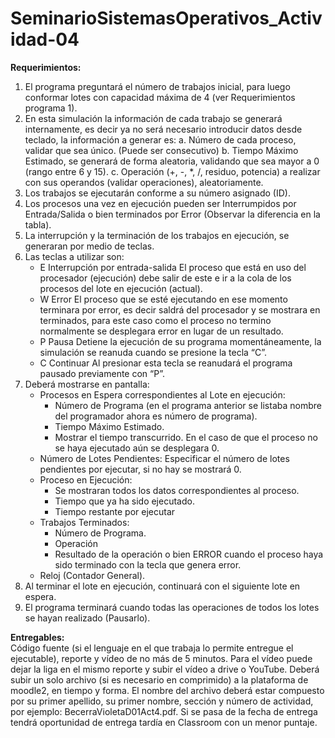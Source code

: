 # SeminarioSistemasOperativos_Actividad-04
**Requerimientos:**<br>
1. El programa preguntará el número de trabajos inicial, para luego conformar lotes con capacidad máxima de 4 (ver Requerimientos programa 1).
2. En esta simulación la información de cada trabajo se generará internamente, es decir ya no será necesario introducir datos desde teclado, la información a generar es:
a. Número de cada proceso, validar que sea único. (Puede ser consecutivo)
b. Tiempo Máximo Estimado, se generará de forma aleatoria, validando que sea mayor a 0 (rango entre 6 y 15).
c. Operación (+, -, *, /, residuo, potencia) a realizar con sus operandos (validar operaciones), aleatoriamente.
3. Los trabajos se ejecutarán conforme a su número asignado (ID).
4. Los procesos una vez en ejecución pueden ser Interrumpidos por Entrada/Salida o bien terminados por Error (Observar la diferencia en la tabla).
5. La interrupción y la terminación de los trabajos en ejecución, se generaran por medio de teclas.
6. Las teclas a utilizar son:
   - E Interrupción por entrada-salida El proceso que está en uso del procesador (ejecución) debe salir de este e ir a la cola de los procesos del lote en ejecución (actual).
   - W Error El proceso que se esté ejecutando en ese momento terminara por error, es decir saldrá del procesador y se mostrara en terminados, para este caso como el proceso no termino normalmente se desplegara error en lugar de un resultado.
   - P Pausa Detiene la ejecución de su programa momentáneamente, la simulación se reanuda cuando se presione la tecla “C”.
   - C Continuar Al presionar esta tecla se reanudará el programa pausado previamente con “P”.
7. Deberá mostrarse en pantalla:
    - Procesos en Espera correspondientes al Lote en ejecución:
      - Número de Programa (en el programa anterior se listaba nombre del programador ahora es número de programa).
      - Tiempo Máximo Estimado.
      - Mostrar el tiempo transcurrido. En el caso de que el proceso no se haya ejecutado aún se desplegara 0.
    - Número de Lotes Pendientes: Especificar el número de lotes pendientes por ejecutar, si no hay se mostrará 0.
    - Proceso en Ejecución:
      - Se mostraran todos los datos correspondientes al proceso.
      - Tiempo que ya ha sido ejecutado.
      - Tiempo restante por ejecutar
    - Trabajos Terminados:
      - Número de Programa.
      - Operación
      - Resultado de la operación o bien ERROR cuando el proceso haya sido terminado con la tecla que genera error.
    - Reloj (Contador General).
8. Al terminar el lote en ejecución, continuará con el siguiente lote en espera.
9. El programa terminará cuando todas las operaciones de todos los lotes se hayan realizado (Pausarlo).

**Entregables:**<br>
         Código fuente (si el lenguaje en el que trabaja lo permite entregue el ejecutable), reporte y vídeo de no más de 5 minutos. Para el vídeo puede dejar la liga en el mismo reporte y subir el vídeo a drive o YouTube. Deberá subir un solo archivo (si es necesario en comprimido) a la plataforma de moodle2, en tiempo y forma. El nombre del archivo deberá estar compuesto por su primer apellido, su primer nombre, sección y número de actividad, por ejemplo: BecerraVioletaD01Act4.pdf. Si se pasa de la fecha de entrega tendrá oportunidad de entrega tardía en Classroom con un menor puntaje.
